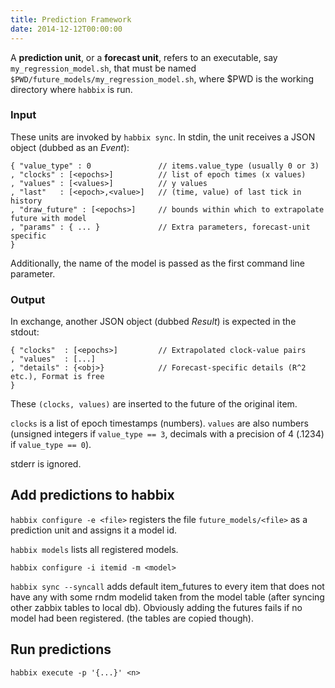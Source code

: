 ```yaml
---
title: Prediction Framework
date: 2014-12-12T00:00:00
---
```


A **prediction unit**, or a **forecast unit**, refers to an executable, say
`my_regression_model.sh`, that must be named
`$PWD/future_models/my_regression_model.sh`, where $PWD is the working directory
where `habbix` is run.

### Input

These units are invoked by `habbix sync`. In stdin, the unit receives a JSON
object (dubbed as an *Event*):

    { "value_type" : 0               // items.value_type (usually 0 or 3)
    , "clocks" : [<epochs>]          // list of epoch times (x values)
    , "values" : [<values>]          // y values
    , "last"   : [<epoch>,<value>]   // (time, value) of last tick in history
    , "draw_future" : [<epochs>]     // bounds within which to extrapolate future with model
    , "params" : { ... }             // Extra parameters, forecast-unit specific
    }

Additionally, the name of the model is passed as the first command line
parameter.

### Output

In exchange, another JSON object (dubbed *Result*) is expected in the stdout:

    { "clocks"  : [<epochs>]         // Extrapolated clock-value pairs
    , "values"  : [...]
    , "details" : {<obj>}            // Forecast-specific details (R^2 etc.), Format is free
    }

These `(clocks, values)` are inserted to the future of the original item.

`clocks` is a list of epoch timestamps (numbers). `values` are also numbers
(unsigned integers if `value_type == 3`, decimals with a precision of 4
(.1234) if `value_type == 0`).

stderr is ignored.

## Add predictions to habbix

`habbix configure -e <file>` registers the file `future_models/<file>` as a
prediction unit and assigns it a model id.

`habbix models` lists all registered models.

`habbix configure -i itemid -m <model>` 

`habbix sync --syncall` adds default item_futures to every item that does not
have any with some rndm modelid taken from the model table (after syncing other
zabbix tables to local db). Obviously adding the futures fails if no model had
been registered. (the tables are copied though).

## Run predictions

`habbix execute -p '{...}' <n>`
